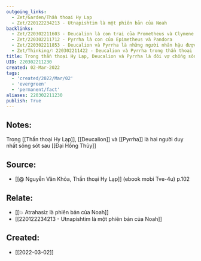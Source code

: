 ```yaml
---
outgoing_links:
  - Zet/Garden/Thần thoại Hy Lạp
  - Zet/220122234213 - Utnapishtim là một phiên bản của Noah
backlinks:
  - Zet/220302211603 - Deucalion là con trai của Prometheus và Clymene
  - Zet/220302211712 - Pyrrha là con của Epimetheus và Pandora
  - Zet/220302211853 - Deucalion và Pyrrha là những người nhân hậu được Zeus cho sống sót vượt qua Đại hồng thủy
  - Zet/Thinking/❕ 220302211422 - Deucalion và Pyrrha trong thần thoại Hy Lạp là phiên bản của Noah
title: Trong thần thoại Hy Lạp, Deucalion và Pyrrha là đôi vợ chống sống sót sau Đại Hồng Thủy
UID: 220302211230
created: 02-Mar-2022
tags:
  - 'created/2022/Mar/02'
  - 'evergreen'
  - 'permanent/fact'
aliases: 220302211230
publish: True
---
```

## Notes:
Trong [[Thần thoại Hy Lạp]], [[Deucalion]] và [[Pyrrha]] là hai người duy nhất sống sót sau [[Đại Hồng Thủy]]

## Source:
- [[@ Nguyễn Văn Khỏa, Thần thoại Hy Lạp]] (ebook mobi Tve-4u) p.102

## Relate:
- [[💥 Atrahasiz là phiên bản của Noah]]
- [[220122234213 - Utnapishtim là một phiên bản của Noah]]
## Created:
- [[2022-03-02]]
